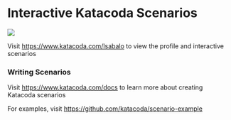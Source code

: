 # Interactive Katacoda Scenarios

[![](http://shields.katacoda.com/katacoda/lsabalo/count.svg)](https://www.katacoda.com/lsabalo "Get your profile on Katacoda.com")

Visit https://www.katacoda.com/lsabalo to view the profile and interactive scenarios

### Writing Scenarios
Visit https://www.katacoda.com/docs to learn more about creating Katacoda scenarios

For examples, visit https://github.com/katacoda/scenario-example
